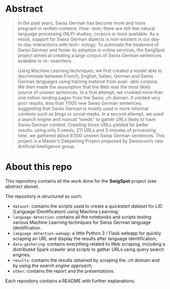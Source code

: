# Abstract

> In the past years, Swiss German has become more and more pregnant in written contexts. How- ever, there are still few natural language processing (NLP) studies, corpora or tools available. As a result, support for Swiss German dialects is non-existent in our day-to-day interactions with tech- nology. To automate the treatment of Swiss German and foster its adoption in online services, the SwigSpot project aimed at creating a large corpus of Swiss German sentences available to re- searchers.
>
> Using Machine Learning techniques, we first created a model able to discriminate between French, English, Italian, German and Swiss German languages using training material from avail- able corpora. We then made the assumption that the Web was the most likely source of unseen sentences. In a first attempt, we crawled more than one million landing pages from the Swiss .ch domain. It yielded very poor results, less than 1’000 new Swiss German sentences, suggesting that Swiss German is mostly used in more informal contexts such as blogs or social media. In a second attempt, we used a search engine and manual “seeds” to gather URLs likely to have Swiss German content. Crawling those URLs yielded far better results: using only 5 seeds, 211 URLs and 3 minutes of processing time, we gathered about 8’000 unseen Swiss German sentences.
This project is a Master’s Deepening Project proposed by Swisscom’s new Artificial Intelligence group.

# About this repo

This repository contains all the work done for the __SwigSpot__ project (see abstract above).

The repository is structured as such:

* `dataset`: contains the scripts used to create a _quickstart dataset_ for LID (Language IDentification) using Machine Learning;
* `language-detection`: contains all the notebooks and scripts testing various Machine Learning techniques for Swiss German language identification.
* `language-detection-webapp`: a little Python 3 / Flask webapp for quickly scraping an URL and display the results after language identification;
* `data-gathering`: contains everything related to Web scraping, including a distributed Spark crawler and scripts to gather URLs using query search engines.
* `results`: contains the results obtained by scraping the _.ch domain_ and by using the _search engine approach_;
* `other`: contains the report and the presentations.

Each repository contains a README with further explanations.